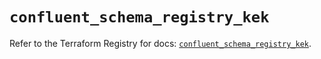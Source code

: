 # `confluent_schema_registry_kek`

Refer to the Terraform Registry for docs: [`confluent_schema_registry_kek`](https://registry.terraform.io/providers/confluentinc/confluent/2.9.0/docs/resources/schema_registry_kek).
